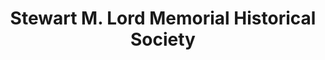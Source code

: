 ---
layout: repo
title: "Stewart M. Lord  Memorial Historical Society"
id: 2532
permalink: repos/2532/
---